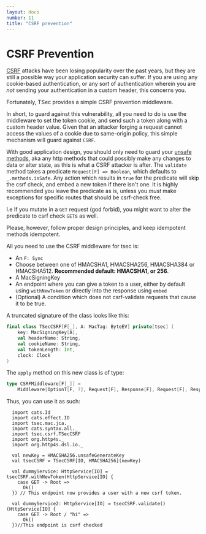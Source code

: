 ```yaml
---
layout: docs
number: 11
title: "CSRF prevention"
---
```


# CSRF Prevention

[CSRF](https://www.owasp.org/index.php/Cross-Site_Request_Forgery_(CSRF)) attacks have been losing popularity over
the past years, but they are still a possible way your application security can suffer. 
If you are using any cookie-based authentication, or any sort of authentication
wherein you are _not_ sending your authentication in a custom header, this concerns you.

Fortunately, TSec provides a simple CSRF prevention middleware.

In short, to guard against this vulnerability, all you need to do is use the middleware to set the token cookie, and
send such a token along with a custom header value. Given that an attacker forging a request cannot access the values
of a cookie due to same-origin policy, this simple mechanism will guard against `CSRF`.

With good application design, you should only need to
 guard your [unsafe methods](http://restcookbook.com/HTTP%20Methods/idempotency/),
aka any http methods that could possibly make any changes to data or alter state, as this is what a
CSRF attacker is after. The `validate` method takes a 
predicate `Request[F] => Boolean`, which defaults to `_.methods.isSafe`. Any action which results in `true` for
the predicate will skip the csrf check, and embed a new token if there isn't one. It is highly recommended you 
leave the predicate as is, unless you _must_ make exceptions for specific routes that should be csrf-check free.

I.e If you mutate in a `GET` request (god forbid), you might want to alter the predicate to csrf check `GET`s as well.

Please, however, follow proper design principles, and keep idempotent methods idempotent.

All you need to use the CSRF middleware for tsec is:

* An `F: Sync` 
* Choose between one of HMACSHA1, HMACSHA256, HMACSHA384 or HMACSHA512. **Recommended default: HMACSHA1, or 256**.
* A MacSigningKey
* An endpoint where you can give a token to a user, either by default using `withNewToken` or directly into the response
using `embed`
* (Optional) A condition which does not csrf-validate requests that cause it to be true.


A truncated signature of the class looks like this:
```scala
final class TSecCSRF[F[_], A: MacTag: ByteEV] private[tsec] (
    key: MacSigningKey[A],
    val headerName: String,
    val cookieName: String,
    val tokenLength: Int,
    clock: Clock
)
```

The `apply` method on this new class is of type:

```scala
type CSRFMiddleware[F[_]] =
    Middleware[OptionT[F, ?], Request[F], Response[F], Request[F], Response[F]]
```

Thus, you can use it as such:

```tut
  import cats.Id
  import cats.effect.IO
  import tsec.mac.jca._
  import cats.syntax.all._
  import tsec.csrf.TSecCSRF
  import org.http4s._
  import org.http4s.dsl.io._

  val newKey = HMACSHA256.unsafeGenerateKey
  val tsecCSRF = TSecCSRF[IO, HMACSHA256](newKey)

  val dummyService: HttpService[IO] = tsecCSRF.withNewToken(HttpService[IO] {
    case GET -> Root =>
      Ok()
  }) // This endpoint now provides a user with a new csrf token.
  
  val dummyService2: HttpService[IO] = tsecCSRF.validate()(HttpService[IO] {
    case GET -> Root / "hi" =>
      Ok()
  })//This endpoint is csrf checked
```